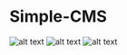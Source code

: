 # Simple-CMS
![alt text](https://i.imgur.com/U28bqG5.png)
![alt text](https://i.imgur.com/1h9EUsM.png)
![alt text](https://i.imgur.com/ZFr0n3L.png)

